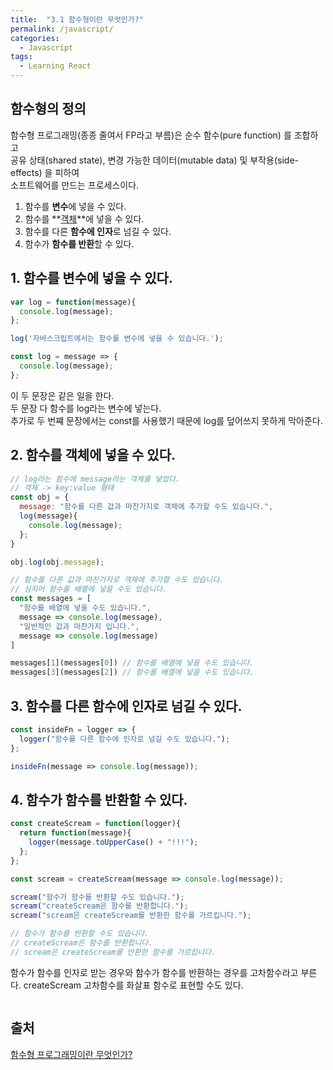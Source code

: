 ```yaml
---
title:  "3.1 함수형이란 무엇인가?"
permalink: /javascript/
categories:
  - Javascript
tags:
  - Learning React
---
```


## 함수형의 정의
함수형 프로그래밍(종종 줄여서 FP라고 부름)은 순수 함수(pure function) 를 조합하고  
공유 상태(shared state), 변경 가능한 데이터(mutable data) 및 부작용(side-effects) 을 피하여  
소프트웨어를 만드는 프로세스이다.

1. 함수를 **변수**에 넣을 수 있다.
2. 함수를 **[객체](https://hyobee.github.io/javascript/object)**에 넣을 수 있다.
3. 함수를 다른 **함수에 인자**로 넘길 수 있다.
4. 함수가 **함수를 반환**할 수 있다.

## 1. 함수를 **변수**에 넣을 수 있다.
```jsx
var log = function(message){
  console.log(message);
};

log('자바스크립트에서는 함수를 변수에 넣을 수 있습니다.');
```

```jsx
const log = message => {
  console.log(message);
};
```   

이 두 문장은 같은 일을 한다.  
두 문장 다 함수를 log라는 변수에 넣는다.  
추가로 두 번쨰 문장에서는 const를 사용했기 때문에 log를 덮어쓰지 못하게 막아준다.   
  
## 2. 함수를 **객체**에 넣을 수 있다.
```jsx
// log라는 함수에 message라는 객체를 넣었다.
// 객체 -> key:value 형태  
const obj = {
  message: "함수를 다른 값과 마찬가지로 객체에 추가할 수도 있습니다.", 
  log(message){
    console.log(message);
  };
}  

obj.log(obj.message);

// 함수를 다른 값과 마찬가지로 객체에 추가할 수도 있습니다.
// 심지어 함수를 배열에 넣을 수도 있습니다.
const messages = [
  "함수를 배열에 넣을 수도 있습니다.",
  message => console.log(message),
  "일반적인 값과 마찬가지 입니다.",
  message => console.log(message)
]

messages[1](messages[0]) // 함수를 배열에 넣을 수도 있습니다.
messages[3](messages[2]) // 함수를 배열에 넣을 수도 있습니다.
```
  
## 3. 함수를 **다른 함수에 인자**로 넘길 수 있다.
```jsx
const insideFn = logger => {
  logger("함수를 다른 함수에 인자로 넘길 수도 있습니다.");
};

insideFn(message => console.log(message));
```

## 4. 함수가 **함수를 반환**할 수 있다.

```jsx
const createScream = function(logger){
  return function(message){
    logger(message.toUpperCase() + "!!!");
  };
};

const scream = createScream(message => console.log(message));

scream("함수가 함수를 반환할 수도 있습니다.");
scream("createScream은 함수를 반환합니다.");
scream("scream은 createScream를 반환한 함수를 가르킵니다.");

// 함수가 함수를 반환할 수도 있습니다.
// createScream은 함수를 반환합니다.
// scream은 createScream를 반환한 함수를 가르킵니다.
```
함수가 함수를 인자로 받는 경우와 함수가 함수를 반환하는 경우를 고차함수라고 부른다.
createScream 고차함수를 화살표 함수로 표현할 수도 있다.

```jsx
```

## 출처
[함수형 프로그래밍이란 무엇인가?](https://sungjk.github.io/2017/07/17/fp.html)